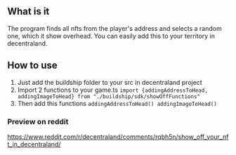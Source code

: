 ## What is it
The program finds all nfts from the player's address and selects a random one, which it show overhead. You can easily add this to your territory in decentraland. 

## How to use
1) Just add the buildship folder to your src in decentraland project
2) Import 2 functions to your game.ts
`import {addingAddressToHead, addingImageToHead} from "./buildship/sdk/showOffFunctions"`
3) Then add this functions `addingAddressToHead()
addingImageToHead()`

### Preview on reddit
https://www.reddit.com/r/decentraland/comments/rqbh5n/show_off_your_nft_in_decentraland/
